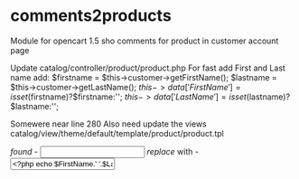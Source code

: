 comments2products
=================

Module for opencart 1.5 sho comments for product in customer account page

Update catalog/controller/product/product.php
For fast add First and Last name
 add:
     $firstname = $this->customer->getFirstName();
     $lastname = $this->customer->getLastName();
     $this->data['FirstName'] = isset($firstname)?$firstname:'';
     $this->data['LastName'] = isset($lastname)?$lastname:'';
     
Somewere near line 280
Also need update the views
catalog/view/theme/default/template/product/product.tpl

*found* -
    <input type="text" name="name" value="" />
*replace* with -
    <input type="text" name="name" value="<?php echo $FirstName.' '.$LastName; ?>" />
